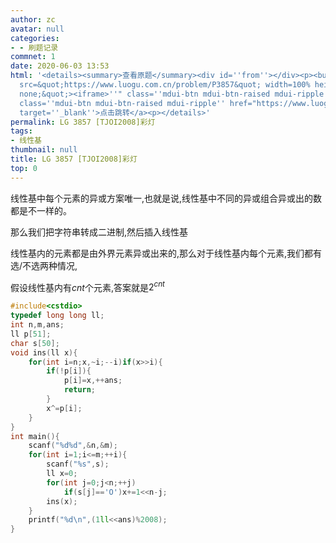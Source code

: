 ```yaml
---
author: zc
avatar: null
categories:
- - 刷题记录
commnet: 1
date: 2020-06-03 13:53
html: '<details><summary>查看原题</summary><div id=''from''></div><p><button onclick="document.getElementById(''from'').innerHTML=''<iframe
  src=&quot;https://www.luogu.com.cn/problem/P3857&quot; width=100% height=800px style=&quot;border:
  none;&quot;><iframe>''" class=''mdui-btn mdui-btn-raised mdui-ripple''>点击加载</button><a
  class=''mdui-btn mdui-btn-raised mdui-ripple'' href="https://www.luogu.com.cn/problem/P3857"
  target=''_blank''>点击跳转</a><p></details>'
permalink: LG 3857 [TJOI2008]彩灯
tags:
- 线性基
thumbnail: null
title: LG 3857 [TJOI2008]彩灯
top: 0
---
```

线性基中每个元素的异或方案唯一,也就是说,线性基中不同的异或组合异或出的数都是不一样的。

那么我们把字符串转成二进制,然后插入线性基

线性基内的元素都是由外界元素异或出来的,那么对于线性基内每个元素,我们都有选/不选两种情况,

假设线性基内有$cnt$个元素,答案就是$2^{cnt}$
```cpp
#include<cstdio>
typedef long long ll;
int n,m,ans;
ll p[51];
char s[50];
void ins(ll x){
    for(int i=n;x,~i;--i)if(x>>i){
        if(!p[i]){
            p[i]=x,++ans;
            return;
        }
        x^=p[i];
    }
}
int main(){
    scanf("%d%d",&n,&m);
    for(int i=1;i<=m;++i){
        scanf("%s",s);
        ll x=0;
        for(int j=0;j<n;++j)
            if(s[j]=='O')x+=1<<n-j;
        ins(x);
    }
    printf("%d\n",(1ll<<ans)%2008);
}
```
